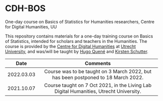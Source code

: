 # CDH-BOS
One-day course on Basics of Statistics for Humanities researchers, Centre for Digital Humanities, UU

This repository contains materials for a one-day training course on Basics of Statistics, intended for scholars and teachers in the Humanities. The course is provided by the [Centre for Digital Humanities](https://github.com/CentreForDigitalHumanities/) at [Utrecht University](https://github.com/enterprises/university-utrecht), and was/will be taught by [Hugo Quené](https://github.com/hugoquene) and [Kirsten Schutter](https://github.com/iamkirsten).

| Date        | Comments           |
| ------------- |:-------------:| 
| 2022.03.03 | Course was to be taught on 3 March 2022, but has been postponed to 18 March 2022. |
| 2021.10.07 | Course taught on 7 Oct 2021, in the Living Lab Digital Humanities, Utrecht University. |

